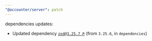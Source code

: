 ```yaml
---
"@accounter/server": patch
---
```

dependencies updates:
  - Updated dependency [`zod@3.25.7` ↗︎](https://www.npmjs.com/package/zod/v/3.25.7) (from `3.25.6`, in `dependencies`)
